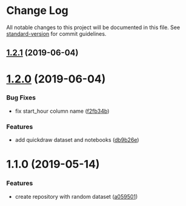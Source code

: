 # Change Log

All notable changes to this project will be documented in this file. See [standard-version](https://github.com/conventional-changelog/standard-version) for commit guidelines.

## [1.2.1](https://github.com/LyonDataViz/oddata-public/compare/v1.2.0...v1.2.1) (2019-06-04)



# [1.2.0](https://github.com/LyonDataViz/oddata-public/compare/v1.1.0...v1.2.0) (2019-06-04)


### Bug Fixes

* fix start_hour column name ([f2fb34b](https://github.com/LyonDataViz/oddata-public/commit/f2fb34b))


### Features

* add quickdraw dataset and notebooks ([db9b26e](https://github.com/LyonDataViz/oddata-public/commit/db9b26e))



# 1.1.0 (2019-05-14)


### Features

* create repository with random dataset ([a059501](https://github.com/LyonDataViz/oddata-public/commit/a059501))
